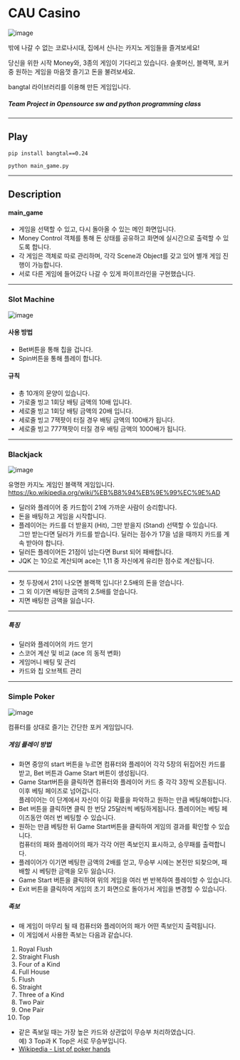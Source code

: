 # CAU Casino  

 
![image](https://user-images.githubusercontent.com/25008566/101274719-ba70f180-37e3-11eb-805b-08c5fc554c8b.png)

 
 밖에 나갈 수 없는 코로나시대, 
 집에서 신나는 카지노 게임들을 즐겨보세요! 
 
 당신을 위한 시작 Money와, 3종의 게임이 기다리고 있습니다.
 슬롯머신, 블랙잭, 포커 중 원하는 게임을 마음껏 즐기고 돈을 불려보세요. 
  
 bangtal 라이브러리를 이용해 만든 게임입니다.
 
##### Team Project in Opensource sw and python programming class 

---
## Play
`pip install bangtal==0.24` 

`python main_game.py`


---
## Description 

#### main_game

- 게임을 선택할 수 있고, 다시 돌아올 수 있는 메인 화면입니다.
- Money Control 객체를 통해  돈 상태를 공유하고 화면에 실시간으로 출력할 수 있도록 합니다.
- 각 게임은 객체로 따로 관리하며, 각각 Scene과 Object를 갖고 있어 별개 게임 진행이 가능합니다.
- 서로 다른 게임에 들어갔다 나갈 수 있게 파이프라인을 구현했습니다.

    
---
### Slot Machine

![image](https://user-images.githubusercontent.com/25008566/101274903-2e5fc980-37e5-11eb-8258-fd53106c3b59.png)

#### 사용 방법
- Bet버튼을 통해 칩을 겁니다.
- Spin버튼을 통해 플레이 합니다.

#### 규칙
- 총 10개의 문양이 있습니다.
- 가로줄 빙고 1회당 배팅 금액의 10배 입니다.
- 세로줄 빙고 1회당 배팅 금액의 20배 입니다.
- 세로줄 빙고 7잭팟이 터질 경우 배팅 금액의 100배가 됩니다.
- 세로줄 빙고 777잭팟이 터질 경우 배팅 금액의 1000배가 됩니다.

---
### Blackjack

![image](https://user-images.githubusercontent.com/25008566/101274921-420b3000-37e5-11eb-82f4-361b8c5cd262.png)

유명한 카지노 게임인 블랙잭 게임입니다.
https://ko.wikipedia.org/wiki/%EB%B8%94%EB%9E%99%EC%9E%AD

- 딜러와 플레이어 중 카드합이 21에 가까운 사람이 승리합니다.
- 돈을 배팅하고 게임을 시작합니다.
- 플레이어는 카드를 더 받을지 (Hit), 그만 받을지 (Stand) 선택할 수 있습니다.  
그만 받는다면 딜러가 카드를 받습니다. 딜러는 점수가 17을 넘을 때까지 카드를 계속 받아야 합니다.  
- 딜러든 플레이어든 21점이 넘는다면 Burst 되어 패배합니다.  
- JQK 는 10으로 계산되며 ace는 1,11 중 자신에게 유리한 점수로 계산됩니다.
---
- 첫 두장에서 21이 나오면 블랙잭 입니다! 2.5배의 돈을 얻습니다. 
- 그 외 이기면 배팅한 금액의 2.5배를 얻습니다. 
- 지면 배팅한 금액을 잃습니다.

---
##### 특징
- 딜러와 플레이어의 카드 얻기  
- 스코어 계산 및 비교 (ace 의 동적 변화)
- 게임머니 배팅 및 관리
- 카드와 칩 오브젝트 관리

---
### Simple Poker
![image](https://user-images.githubusercontent.com/25008566/101274831-a2e63880-37e4-11eb-97b4-077954cd5fc6.png)

컴퓨터를 상대로 즐기는 간단한 포커 게임입니다.
##### 게임 플레이 방법
  - 화면 중앙의 start 버튼을 누르면 컴퓨터와 플레이어 각각 5장의 뒤집어진 카드를 받고, Bet 버튼과 Game Start 버튼이 생성됩니다.
  - Game Start버튼을 클릭하면 컴퓨터와 플레이어 카드 중 각각 3장씩 오픈됩니다. 이후 베팅 페이즈로 넘어갑니다.  
  플레이어는 이 단계에서 자신이 이길 확률을 파악하고 원하는 만큼 베팅해야합니다.
  - Bet 버튼을 클릭하면 클릭 한 번당 25달러씩 베팅하게됩니다. 플레이어는 베팅 페이즈동안 여러 번 베팅할 수 있습니다.
  - 원하는 만큼 베팅한 뒤 Game Start버튼을 클릭하여 게임의 결과를 확인할 수 있습니다.  
    컴퓨터의 패와 플레이어의 패가 각각 어떤 족보인지 표시하고, 승무패를 출력합니다.
  - 플레이어가 이기면 베팅한 금액의 2배를 얻고, 무승부 시에는 본전만 되찾으며, 패배할 시 베팅한 금액을 모두 잃습니다.
  - Game Start 버튼을 클릭하여 위의 게임을 여러 번 반복하여 플레이할 수 있습니다.
  - Exit 버튼을 클릭하여 게임의 초기 화면으로 돌아가서 게임을 변경할 수 있습니다.
##### 족보
  - 매 게임이 마무리 될 때 컴퓨터와 플레이어의 패가 어떤 족보인지 출력됩니다.
  - 이 게임에서 사용한 족보는 다음과 같습니다.
  1. Royal Flush
  2. Straight Flush
  3. Four of a Kind
  4. Full House
  5. Flush
  6. Straight
  7. Three of a Kind
  8. Two Pair
  9. One Pair
  10. Top
  - 같은 족보일 때는 가장 높은 카드와 상관없이 무승부 처리하였습니다.  
  예) 3 Top과 K Top은 서로 무승부입니다.
  - [Wikipedia - List of poker hands](https://en.wikipedia.org/wiki/List_of_poker_hands)



    
 
